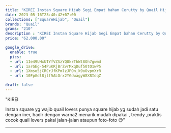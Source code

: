 ```yaml
---
title: "KIREI Instan Square Hijab Segi Empat bahan Cerutty by Quail Hijab"
date: 2023-05-16T23:40:42+07:00
collections: ["SquareHijab", "Quail"]
brands: "Quail"
grams: "210"
description : "KIREI Instan Square Hijab Segi Empat bahan Cerutty by Quail Hijab"
price: "62,000.00"

google_drive:
  enable: true
  pics:
  - url: 1Ie49UHxUTYfVZSzYQ0krThWt8Oh7gwmd
  - url: 1arGEg-54PuKRjBrZvrMxqDuf50tO1wP5
  - url: 1Xmso5jCRCrJfKPmlzJPOn_k9oOvpmXrR
  - url: 10FpGdl8jlf5ALOrx2YGdwagyW8X8IdqZ

draft: false
---
```


"KIREI

Instan square yg wajib quail lovers punya 
square hijab yg sudah jadi satu dengan iner, hadir dengan warna2 menarik 
mudah dipakai , trendy ,praktis 
cocok quail lovers pakai jalan-jalan  ataupun foto-foto  😉"

---    
 
